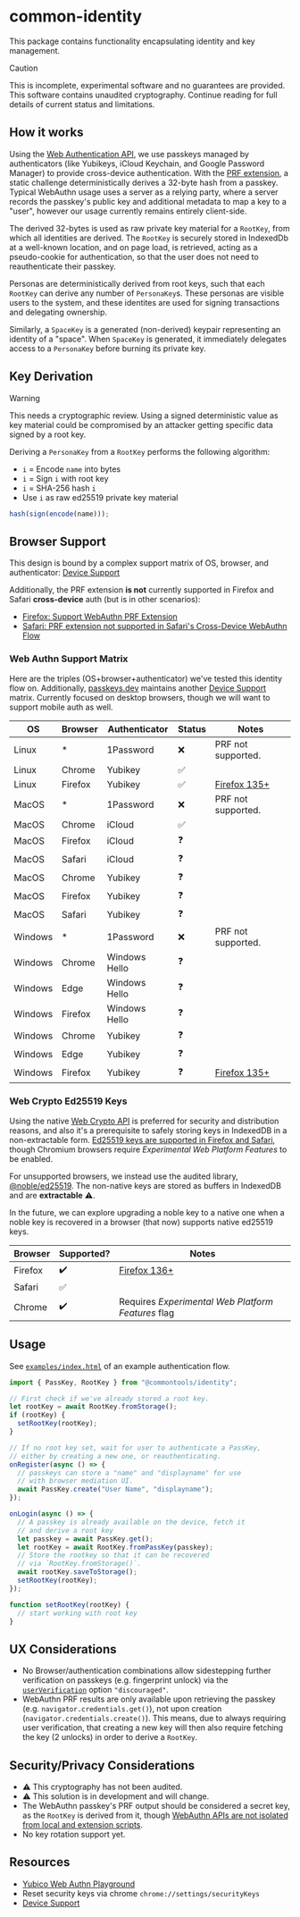 # common-identity

This package contains functionality encapsulating identity and key management.

> [!CAUTION]
> This is incomplete, experimental software and no guarantees are provided. This
> software contains unaudited cryptography. Continue reading for full details of
> current status and limitations.

## How it works

Using the [Web Authentication API], we use passkeys managed by authenticators
(like Yubikeys, iCloud Keychain, and Google Password Manager) to provide
cross-device authentication. With the [PRF extension], a static challenge
deterministically derives a 32-byte hash from a passkey. Typical WebAuthn usage
uses a server as a relying party, where a server records the passkey's public
key and additional metadata to map a key to a "user", however our usage
currently remains entirely client-side.

The derived 32-bytes is used as raw private key material for a `RootKey`, from
which all identities are derived. The `RootKey` is securely stored in IndexedDb
at a well-known location, and on page load, is retrieved, acting as a
pseudo-cookie for authentication, so that the user does not need to
reauthenticate their passkey.

Personas are deterministically derived from root keys, such that each `RootKey`
can derive any number of `PersonaKey`s. These personas are visible users to the
system, and these identites are used for signing transactions and delegating
ownership.

Similarly, a `SpaceKey` is a generated (non-derived) keypair representing an
identity of a "space". When `SpaceKey` is generated, it immediately delegates
access to a `PersonaKey` before burning its private key.

## Key Derivation

> [!WARNING]
> This needs a cryptographic review. Using a signed deterministic value as key
> material could be compromised by an attacker getting specific data signed by a
> root key.

Deriving a `PersonaKey` from a `RootKey` performs the following algorithm:

- `i` = Encode `name` into bytes
- `i` = Sign `i` with root key
- `i` = SHA-256 hash `i`
- Use `i` as raw ed25519 private key material

```ts
hash(sign(encode(name)));
```

## Browser Support

This design is bound by a complex support matrix of OS, browser, and
authenticator: [Device Support]

Additionally, the PRF extension **is not** currently supported in Firefox and
Safari **cross-device** auth (but is in other scenarios):

- [Firefox: Support WebAuthn PRF Extension](https://bugzilla.mozilla.org/show_bug.cgi?id=1863819)
- [Safari: PRF extension not supported in Safari's Cross-Device WebAuthn Flow](https://developer.apple.com/forums/thread/774112)

### Web Authn Support Matrix

Here are the triples (OS+browser+authenticator) we've tested this identity flow
on. Additionally, [passkeys.dev](https://passkeys.dev) maintains another
[Device Support] matrix. Currently focused on desktop browsers, though we will
want to support mobile auth as well.

| OS      | Browser | Authenticator | Status             | Notes                             |
| ------- | ------- | ------------- | ------------------ | --------------------------------- |
| Linux   | *       | 1Password     | :x:                | PRF not supported.                |
| Linux   | Chrome  | Yubikey       | :white_check_mark: |                                   |
| Linux   | Firefox | Yubikey       | :white_check_mark: | [Firefox 135+][bugzil.la/1935277] |
| MacOS   | *       | 1Password     | :x:                | PRF not supported.                |
| MacOS   | Chrome  | iCloud        | :white_check_mark: |                                   |
| MacOS   | Firefox | iCloud        | :question:         |                                   |
| MacOS   | Safari  | iCloud        | :question:         |                                   |
| MacOS   | Chrome  | Yubikey       | :question:         |                                   |
| MacOS   | Firefox | Yubikey       | :question:         |                                   |
| MacOS   | Safari  | Yubikey       | :question:         |                                   |
| Windows | *       | 1Password     | :x:                | PRF not supported.                |
| Windows | Chrome  | Windows Hello | :question:         |                                   |
| Windows | Edge    | Windows Hello | :question:         |                                   |
| Windows | Firefox | Windows Hello | :question:         |                                   |
| Windows | Chrome  | Yubikey       | :question:         |                                   |
| Windows | Edge    | Yubikey       | :question:         |                                   |
| Windows | Firefox | Yubikey       | :question:         | [Firefox 135+][bugzil.la/1935277] |

### Web Crypto Ed25519 Keys

Using the native [Web Crypto API] is preferred for security and distribution
reasons, and also it's a prerequisite to safely storing keys in IndexedDB in a
non-extractable form.
[Ed25519 keys are supported in Firefox and Safari](https://caniuse.com/mdn-api_subtlecrypto_sign_ed25519),
though Chromium browsers require _Experimental Web Platform Features_ to be
enabled.

For unsupported browsers, we instead use the audited library, [@noble/ed25519].
The non-native keys are stored as buffers in IndexedDB and are **extractable**
:warning:.

In the future, we can explore upgrading a noble key to a native one when a noble
key is recovered in a browser (that now) supports native ed25519 keys.

| Browser | Supported?         | Notes                                              |
| ------- | ------------------ | -------------------------------------------------- |
| Firefox | :heavy_check_mark: | [Firefox 136+][bugzil.la/1939993]                  |
| Safari  | :white_check_mark: |                                                    |
| Chrome  | :heavy_check_mark: | Requires _Experimental Web Platform Features_ flag |

## Usage

See [`examples/index.html`](/identity/examples/index.html) of an example
authentication flow.

```js
import { PassKey, RootKey } from "@commontools/identity";

// First check if we've already stored a root key.
let rootKey = await RootKey.fromStorage();
if (rootKey) {
  setRootKey(rootKey);
}

// If no root key set, wait for user to authenticate a PassKey,
// either by creating a new one, or reauthenticating.
onRegister(async () => {
  // passkeys can store a "name" and "displayname" for use
  // with browser mediation UI.
  await PassKey.create("User Name", "displayname");
});

onLogin(async () => {
  // A passkey is already available on the device, fetch it
  // and derive a root key
  let passkey = await PassKey.get();
  let rootKey = await RootKey.fromPassKey(passkey);
  // Store the rootkey so that it can be recovered
  // via `RootKey.fromStorage()`.
  await rootKey.saveToStorage();
  setRootKey(rootKey);
});

function setRootKey(rootKey) {
  // start working with root key
}
```

## UX Considerations

- No Browser/authentication combinations allow sidestepping further verification
  on passkeys (e.g. fingerprint unlock) via the
  [`userVerification`](https://developer.mozilla.org/en-US/docs/Web/API/PublicKeyCredentialCreationOptions#userverification)
  option `"discouraged"`.
- WebAuthn PRF results are only available upon retrieving the passkey (e.g.
  `navigator.credentials.get()`), not upon creation
  (`navigator.credentials.create()`). This means, due to always requiring user
  verification, that creating a new key will then also require fetching the key
  (2 unlocks) in order to derive a `RootKey`.

## Security/Privacy Considerations

- :warning: This cryptography has not been audited.
- :warning: This solution is in development and will change.
- The WebAuthn passkey's PRF output should be considered a secret key, as the
  `RootKey` is derived from it, though
  [WebAuthn APIs are not isolated from local and extension scripts](https://levischuck.com/blog/2023-02-prf-webauthn#heading-conclusion).
- No key rotation support yet.

## Resources

- [Yubico Web Authn Playground](https://demo.yubico.com/webauthn-developers)
- Reset security keys via chrome `chrome://settings/securityKeys`
- [Device Support](https://passkeys.dev/device-support/)

[Web Crypto API]: https://developer.mozilla.org/en-US/docs/Web/API/Web_Crypto_API
[Web Authentication API]: https://developer.mozilla.org/en-US/docs/Web/API/Web_Authentication_API
[PRF extension]: https://github.com/w3c/webauthn/wiki/Explainer:-PRF-extension
[Device Support]: https://passkeys.dev/device-support/
[@noble/ed25519]: https://github.com/paulmillr/noble-ed25519
[bugzil.la/1935277]: https://bugzilla.mozilla.org/show_bug.cgi?id=1935277
[bugzil.la/1939993]: https://bugzilla.mozilla.org/show_bug.cgi?id=1939993

